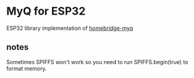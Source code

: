 # MyQ for ESP32
ESP32 library implementation of [homebridge-myq](https://github.com/hjdhjd/homebridge-myq) 

## notes
Sometimes SPIFFS won't work so you need to run SPIFFS.begin(true) to format memory.

